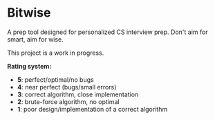 # Bitwise

A prep tool designed for personalized CS interview prep. Don't aim for smart, aim for wise.

This project is a work in progress.

**Rating system:**
- **5**: perfect/optimal/no bugs
- **4**: near perfect (bugs/small errors)
- **3**: correct algorithm, close implementation
- **2**: brute-force algorithm, no optimal
- **1**: poor design/implementation of a correct algorithm
